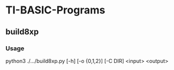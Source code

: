 # TI-BASIC-Programs

## build8xp

### Usage

python3 ./.../build8xp.py [-h] [-o {0,1,2}] [-C DIR] \<input\> \<output\>
